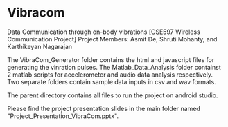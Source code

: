 # Vibracom
Data Communication through on-body vibrations [CSE597 Wireless Communication Project]
Project Members: Asmit De, Shruti Mohanty, and Karthikeyan Nagarajan


The VibraCom_Generator folder contains the html and javascript files for generating the vinration pulses. 
The Matlab_Data_Analysis folder containst 2 matlab scripts for accelerometer and audio data analysis respectively. Two separate folders contain sample data inputs in csv and wav formats.

The parent directory contains all files to run the project on android studio. 

Please find the project presentation slides in the main folder named "Project_Presentation_VibraCom.pptx". 
